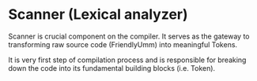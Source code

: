 # Scanner (Lexical analyzer)

Scanner is crucial component on the compiler. It serves as the gateway to transforming raw source code (FriendlyUmm) into meaningful Tokens.

It is very first step of compilation process and is responsible for breaking down the code into its fundamental building blocks (i.e. Token).

